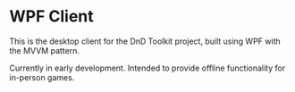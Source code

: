 # WPF Client

This is the desktop client for the DnD Toolkit project, built using WPF with the MVVM pattern.

Currently in early development. Intended to provide offline functionality for in-person games.

